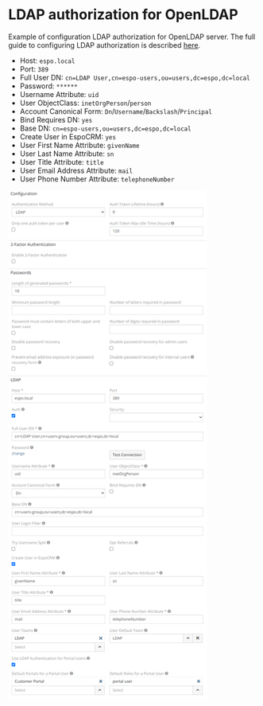 # LDAP authorization for OpenLDAP

Example of configuration LDAP authorization for OpenLDAP server. The full guide to configuring LDAP authorization is described [here](ldap-authorization.md).

- Host: `espo.local`
- Port: `389`
- Full User DN: `cn=LDAP User,cn=espo-users,ou=users,dc=espo,dc=local`
- Password: `******`
- Username Attribute: `uid`
- User ObjectClass: `inetOrgPerson`/`person`
- Account Canonical Form: `Dn`/`Username`/`Backslash`/`Principal`
- Bind Requires DN: `yes`
- Base DN: `cn=espo-users,ou=users,dc=espo,dc=local`
- Create User in EspoCRM: `yes`
- User First Name Attribute: `givenName`
- User Last Name Attribute: `sn`
- User Title Attribute: `title`
- User Email Address Attribute: `mail`
- User Phone Number Attribute: `telephoneNumber`

![1](../_static/images/administration/ldap-authorization/ldap-configuration.png)
